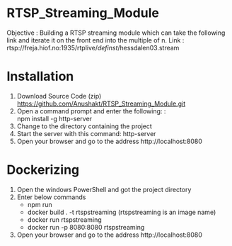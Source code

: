# RTSP_Streaming_Module

Objective : Building a RTSP streaming module which can take the following link and iterate it on the front end into the multiple of n.
Link : rtsp://freja.hiof.no:1935/rtplive/_definst_/hessdalen03.stream

# Installation
1. Download Source Code (zip) https://github.com/Anushakt/RTSP_Streaming_Module.git
2. Open a command prompt and enter the following: :  
   npm install -g http-server
3. Change to the directory containing the project
4. Start the server with this command:
   http-server
5. Open your browser and go to the address http://localhost:8080   

# Dockerizing
1. Open the windows PowerShell  and got the project directory
2. Enter below commands
    * npm run
    * docker build . -t rtspstreaming (rtspstreaming is an image name)
    * docker run rtspstreaming
    * docker run -p 8080:8080 rtspstreaming
3. Open your browser and go to the address http://localhost:8080
